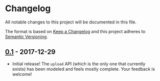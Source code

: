 # Changelog

All notable changes to this project will be documented in this file.

The format is based on [Keep a Changelog](http://keepachangelog.com/en/1.0.0/)
and this project adheres to [Semantic Versioning](http://semver.org/spec/v2.0.0.html).

## [0.1] - 2017-12-29

* Initial release! The `upload` API (which is the only one that currently exists) has been modeled and feels mostly complete. Your feedback is welcome!

[0.1]: https://github.com/ErichDonGubler/uploads-im-client-rs/compare/36cdef...master
